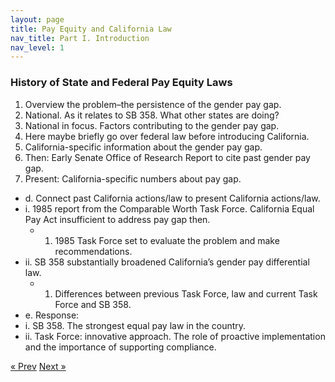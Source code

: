 ```yaml
---
layout: page
title: Pay Equity and California Law
nav_title: Part I. Introduction
nav_level: 1
---
```


### History of State and Federal Pay Equity Laws

1.	Overview the problem–the persistence of the gender pay gap.
  1.	National. As it relates to SB 358. What other states are doing? 
2.	National in focus. Factors contributing to the gender pay gap. 
  2.	Here maybe briefly go over federal law before introducing California.
3.	California-specific information about the gender pay gap.
  3.	Then: Early Senate Office of Research Report to cite past gender pay gap.
  3.	Present: California-specific numbers about pay gap.
*	d.	Connect past California actions/law to present California actions/law. 
  *	i.	1985 report from the Comparable Worth Task Force. California Equal Pay Act insufficient to address pay gap then.
    *	1.	1985 Task Force set to evaluate the problem and make recommendations.
  *	ii.	SB 358 substantially broadened California’s gender pay differential law. 
    *	1.	Differences between previous Task Force, law and current Task Force and SB 358.
*	e.	Response: 
  *	i.	SB 358. The strongest equal pay law in the country. 
  *	ii.	Task Force: innovative approach. The role of proactive implementation and the importance of supporting compliance.

<!-- Pagination -->
<div class="pagination">
  <a class="pagination-item older" href="{{ site.baseurl }}/index">&laquo; Prev</a>
  <a class="pagination-item newer" href="{{ site.baseurl }}/02-CHSS-Case-Study">Next &raquo;</a>
</div>
